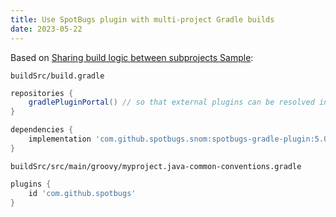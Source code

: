 ```yaml
---
title: Use SpotBugs plugin with multi-project Gradle builds
date: 2023-05-22
---
```


Based on [Sharing build logic between subprojects Sample]:

`buildSrc/build.gradle`

```groovy
repositories {
    gradlePluginPortal() // so that external plugins can be resolved in dependencies section
}

dependencies {
    implementation 'com.github.spotbugs.snom:spotbugs-gradle-plugin:5.0.14'
}
```

`buildSrc/src/main/groovy/myproject.java-common-conventions.gradle`

```groovy
plugins {
    id 'com.github.spotbugs'
}
```

[Sharing build logic between subprojects Sample]: https://docs.gradle.org/current/samples/sample_convention_plugins.html
